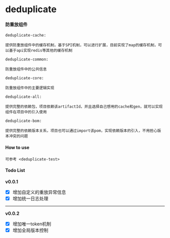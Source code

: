 # deduplicate
#### 防重放组件

`deduplicate-cache: `

    提供防重放组件中的缓存机制，基于SPI机制，可以进行扩展，目前实现了map的缓存机制，可以基于api实现redis等其他的缓存机制

`deduplicate-common: `

    防重放组件中的公共信息

`deduplicate-core: `

    防重放组件中的主要逻辑实现

`deduplicate-all: `

    提供完整的依赖包，项目依赖该artifactId，并且选择自己想用的cache和gen，就可以实现组件在项目中的引入使用

`deduplicate-bom: `

    提供完整的依赖版本关系，项目也可以通过import该pom，实现依赖版本的引入，不用担心版本冲突的问题

#### How to use
`可参考 <deduplicate-test>`

#### Todo List
**v0.0.1**
- [X] 增加自定义的重放异常信息
- [X] 增加统一日志处理
***
**v0.0.2**
- [X] 增加唯一token机制
- [X] 增加全局版本控制